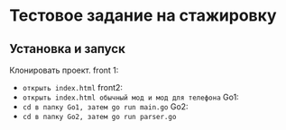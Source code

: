 # Тестовое задание на стажировку

## Установка и запуск

Клонировать проект.
front 1:
- `открыть index.html`
front2:
- `открыть index.html обычный мод и мод для телефона`
Go1:
- `cd в папку Go1, затем go run main.go`
Go2:
- `cd в папку Go2, затем go run parser.go`
